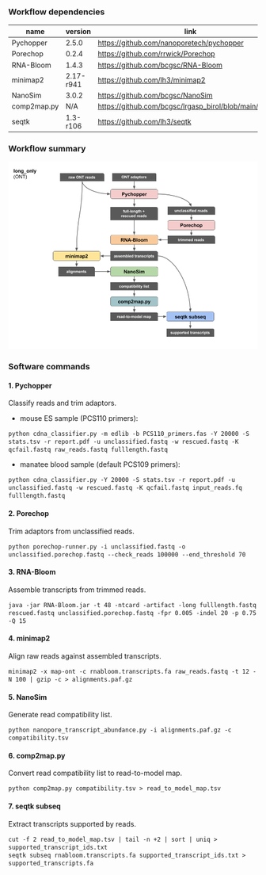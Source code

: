 ### Workflow dependencies

| name | version | link |
| --- | --- | --- |
| Pychopper | 2.5.0 | https://github.com/nanoporetech/pychopper |
| Porechop | 0.2.4 | https://github.com/rrwick/Porechop |
| RNA-Bloom | 1.4.3 | https://github.com/bcgsc/RNA-Bloom |
| minimap2 | 2.17-r941 | https://github.com/lh3/minimap2 |
| NanoSim | 3.0.2 | https://github.com/bcgsc/NanoSim |
| comp2map.py | N/A | https://github.com/bcgsc/lrgasp_birol/blob/main/scripts/ |
| seqtk | 1.3-r106 | https://github.com/lh3/seqtk |

### Workflow summary

![workflow](lrgasp_long_only_workflow.png)

### Software commands

#### 1. Pychopper
Classify reads and trim adaptors.
* mouse ES sample (PCS110 primers):
```
python cdna_classifier.py -m edlib -b PCS110_primers.fas -Y 20000 -S stats.tsv -r report.pdf -u unclassified.fastq -w rescued.fastq -K qcfail.fastq raw_reads.fastq fulllength.fastq
```
* manatee blood sample (default PCS109 primers):
```
python cdna_classifier.py -Y 20000 -S stats.tsv -r report.pdf -u unclassified.fastq -w rescued.fastq -K qcfail.fastq input_reads.fq fulllength.fastq
```

#### 2. Porechop
Trim adaptors from unclassified reads.
```
python porechop-runner.py -i unclassified.fastq -o unclassified.porechop.fastq --check_reads 100000 --end_threshold 70
```

#### 3. RNA-Bloom
Assemble transcripts from trimmed reads.
```
java -jar RNA-Bloom.jar -t 48 -ntcard -artifact -long fulllength.fastq rescued.fastq unclassified.porechop.fastq -fpr 0.005 -indel 20 -p 0.75 -Q 15
```

#### 4. minimap2
Align raw reads against assembled transcripts.
```
minimap2 -x map-ont -c rnabloom.transcripts.fa raw_reads.fastq -t 12 -N 100 | gzip -c > alignments.paf.gz
```

#### 5. NanoSim
Generate read compatibility list.
```
python nanopore_transcript_abundance.py -i alignments.paf.gz -c compatibility.tsv
```

#### 6. comp2map.py
Convert read compatibility list to read-to-model map.
```
python comp2map.py compatibility.tsv > read_to_model_map.tsv
```

#### 7. seqtk subseq
Extract transcripts supported by reads.
```
cut -f 2 read_to_model_map.tsv | tail -n +2 | sort | uniq > supported_transcript_ids.txt
seqtk subseq rnabloom.transcripts.fa supported_transcript_ids.txt > supported_transcripts.fa
```
